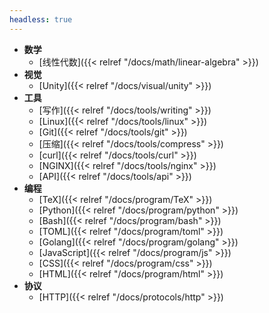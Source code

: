 ```yaml
---
headless: true
---
```


- **数学**
  - [线性代数]({{< relref "/docs/math/linear-algebra" >}})
- **视觉**
  - [Unity]({{< relref "/docs/visual/unity" >}})
- **工具**
  - [写作]({{< relref "/docs/tools/writing" >}})
  - [Linux]({{< relref "/docs/tools/linux" >}})
  - [Git]({{< relref "/docs/tools/git" >}})
  - [压缩]({{< relref "/docs/tools/compress" >}})
  - [curl]({{< relref "/docs/tools/curl" >}})
  - [NGINX]({{< relref "/docs/tools/nginx" >}})
  - [API]({{< relref "/docs/tools/api" >}})
- **编程**
  - [TeX]({{< relref "/docs/program/TeX" >}})
  - [Python]({{< relref "/docs/program/python" >}})
  - [Bash]({{< relref "/docs/program/bash" >}})
  - [TOML]({{< relref "/docs/program/toml" >}})
  - [Golang]({{< relref "/docs/program/golang" >}})
  - [JavaScript]({{< relref "/docs/program/js" >}})
  - [CSS]({{< relref "/docs/program/css" >}})
  - [HTML]({{< relref "/docs/program/html" >}})
- **协议**
  - [HTTP]({{< relref "/docs/protocols/http" >}})
